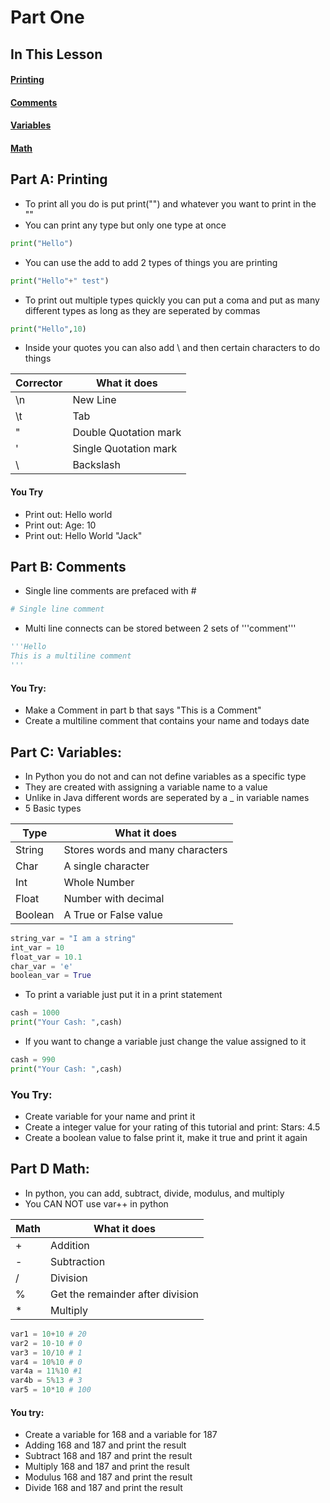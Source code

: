 # Part One
## In This Lesson
#### [Printing](#part-a-printing)
#### [Comments](#part-b-comments)
#### [Variables](#part-c-variables)
#### [Math](#part-d-math)


## Part A: Printing
+ To print all you do is put print("") and whatever you want to print in the ""
+ You can print any type but only one type at once
```python
print("Hello")
```
+ You can use the add to add 2 types of things you are printing 
```python
print("Hello"+" test")
```
+ To print out multiple types quickly you can put a coma and put as many different types as long as they are seperated by commas
```python
print("Hello",10)
```
+ Inside your quotes you can also add \ and then certain characters to do things

| Corrector | What it does          |
|-----------|-----------------------|
| \n        | New Line              |
| \t        | Tab                   |
| \"        | Double Quotation mark |
| \'        | Single Quotation mark |
| \\        | Backslash             |

#### You Try
+ Print out: Hello world
+ Print out: Age: 10
+ Print out: Hello 	 World "Jack"

## Part B: Comments
+ Single line comments are prefaced with #
```python
# Single line comment
```
+ Multi line connects can be stored between 2 sets of '''comment'''
```python
'''Hello
This is a multiline comment
'''
```

#### You Try:
+ Make a Comment in part b that says "This is a Comment"
+ Create a multiline comment that contains your name and todays date

## Part C: Variables:
+ In Python you do not and can not define variables as a specific type
+ They are created with assigning a variable name to a value
+ Unlike in Java different words are seperated by a _ in variable names
+ 5 Basic types


| Type    | What it does                     |
|---------|----------------------------------|
| String  | Stores words and many characters |
| Char    | A single character               |
| Int     | Whole Number                     |
| Float   | Number with decimal              |
| Boolean | A True or False value            |
```python
string_var = "I am a string"
int_var = 10
float_var = 10.1
char_var = 'e'
boolean_var = True
```
+ To print a variable just put it in a print statement
```python
cash = 1000
print("Your Cash: ",cash)
```
+ If you want to change a variable just change the value assigned to it
```python
cash = 990
print("Your Cash: ",cash)
```
### You Try:
+ Create variable for your name and print it 
+ Create a integer value for your rating of this tutorial and print: Stars: 4.5
+ Create a boolean value to false print it, make it true and print it again

## Part D Math:
+ In python, you can add, subtract, divide, modulus, and multiply 
+ You CAN NOT use var++ in python

| Math | What it does                     |
|------|----------------------------------|
| +    | Addition                         |
| -    | Subtraction                      |
| /    | Division                         |
| %    | Get the remainder after division |
| *    | Multiply                         |
```python
var1 = 10+10 # 20
var2 = 10-10 # 0
var3 = 10/10 # 1
var4 = 10%10 # 0
var4a = 11%10 #1
var4b = 5%13 # 3
var5 = 10*10 # 100
```

#### You try:
+ Create a variable for 168 and a variable for 187
+ Adding 168 and 187 and print the result
+ Subtract 168 and 187 and print the result
+ Multiply 168 and 187 and print the result
+ Modulus 168 and 187 and print the result
+ Divide 168 and 187 and print the result